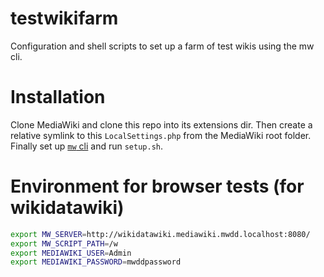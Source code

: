 # testwikifarm
Configuration and shell scripts to set up a farm of test wikis using the mw cli.

# Installation
Clone MediaWiki and clone this repo into its extensions dir. Then create a relative symlink to this `LocalSettings.php` from the MediaWiki root folder. Finally set up [`mw` cli](https://www.mediawiki.org/wiki/Cli) and run `setup.sh`.

# Environment for browser tests (for wikidatawiki)

```bash
export MW_SERVER=http://wikidatawiki.mediawiki.mwdd.localhost:8080/
export MW_SCRIPT_PATH=/w
export MEDIAWIKI_USER=Admin
export MEDIAWIKI_PASSWORD=mwddpassword
```
